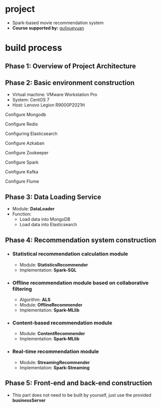 # project

- Spark-based movie recommendation system
- **Course supported by:** [gulixueyuan](http://www.gulixueyuan.com/goods/show/208?targetId=314&preview=0)

# build process

## Phase 1: Overview of Project Architecture

## Phase 2: Basic environment construction

- Virtual machine: VMware Workstation Pro
- System: CentOS 7
- Host: Lenovo Legion R9000P2021H

Configure Mongodb

Configure Redis

Configuring Elasticsearch

Configure Azkaban

Configure Zookeeper

Configure Spark

Configure Kafka

Configure Flume

## Phase 3: Data Loading Service

- Module: **DataLoader**
- Function:
   - Load data into MongoDB
   - Load data into Elasticsearch

## Phase 4: Recommendation system construction

- ### Statistical recommendation calculation module

   - Module: **StatisticsRecommender**
   - Implementation: **Spark-SQL**

- ### Offline recommendation module based on collaborative filtering

   - Algorithm: **ALS**
   - Module: **OfflineRecommender**
   - Implementation: **Spark-MLlib**
  
- ### Content-based recommendation module

   - Module: **ContentRecommender**
   - Implementation: **Spark-MLlib**

- ### Real-time recommendation module

   - Module: **StreamingRecommender**
   - Implementation: **Spark-Streaming**

## Phase 5: Front-end and back-end construction

- This part does not need to be built by yourself, just use the provided **businessServer**
